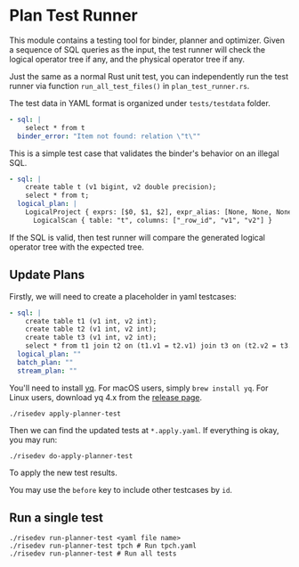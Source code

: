 # Plan Test Runner

This module contains a testing tool for binder, planner and optimizer.
Given a sequence of SQL queries as the input, the test runner will check
the logical operator tree if any, and the physical operator tree if any.

Just the same as a normal Rust unit test, you can independently run the test runner
via function `run_all_test_files()` in `plan_test_runner.rs`.

The test data in YAML format is organized under `tests/testdata` folder.

```yaml
- sql: |
    select * from t
  binder_error: "Item not found: relation \"t\""
```

This is a simple test case that validates the binder's behavior on an illegal SQL.

```yaml
- sql: |
    create table t (v1 bigint, v2 double precision);
    select * from t;
  logical_plan: |
    LogicalProject { exprs: [$0, $1, $2], expr_alias: [None, None, None] }
      LogicalScan { table: "t", columns: ["_row_id", "v1", "v2"] }
```

If the SQL is valid, then test runner will compare the generated logical operator tree
with the expected tree.

## Update Plans

Firstly, we will need to create a placeholder in yaml testcases:

```yaml
- sql: |
    create table t1 (v1 int, v2 int);
    create table t2 (v1 int, v2 int);
    create table t3 (v1 int, v2 int);
    select * from t1 join t2 on (t1.v1 = t2.v1) join t3 on (t2.v2 = t3.v2);
  logical_plan: ""
  batch_plan: ""
  stream_plan: ""
```

You'll need to install [yq](https://github.com/mikefarah/yq). For macOS users,
simply `brew install yq`. For Linux users, download yq 4.x from the
[release page](https://github.com/mikefarah/yq/releases).

```
./risedev apply-planner-test
```

Then we can find the updated tests at `*.apply.yaml`. If everything is okay, you may run:

```
./risedev do-apply-planner-test
```

To apply the new test results.

You may use the `before` key to include other testcases by `id`.

## Run a single test

```
./risedev run-planner-test <yaml file name>
./risedev run-planner-test tpch # Run tpch.yaml
./risedev run-planner-test # Run all tests
```
